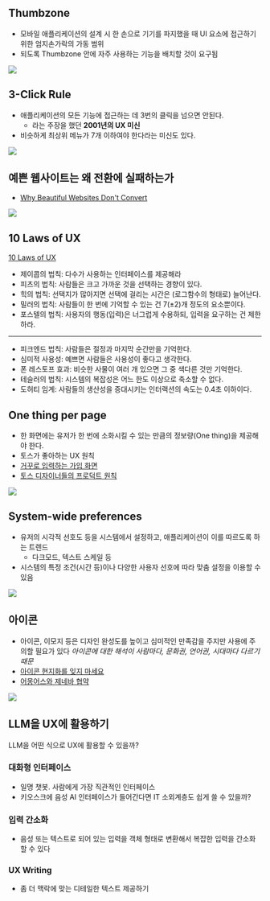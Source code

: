 ## Thumbzone

- 모바일 애플리케이션의 설계 시 한 손으로 기기를 파지했을 때 UI 요소에 접근하기 위한 엄지손가락의 가동 범위
- 되도록 Thumbzone 안에 자주 사용하는 기능을 배치할 것이 요구됨

![](../attachments/ux-thumbzone.png)

## 3-Click Rule

- 애플리케이션의 모든 기능에 접근하는 데 3번의 클릭을 넘으면 안된다.
	- 라는 주장을 했던 **2001년의 UX 미신**
- 비슷하게 최상위 메뉴가 7개 이하여야 한다라는 미신도 있다.

![](../attachments/ux-3-click-rule.png)

## 예쁜 웹사이트는 왜 전환에 실패하는가

- [Why Beautiful Websites Don't Convert](https://www.youtube.com/watch?v=Toonu-cTE60)

![](../attachments/ux-why-beautiful-websites-dont-convert.png)

## 10 Laws of UX

[10 Laws of UX](https://brunch.co.kr/@sower/167)

- 제이콥의 법칙: 다수가 사용하는 인터페이스를 제공해라
- 피츠의 법칙: 사람들은 크고 가까운 것을 선택하는 경향이 있다.
- 힉의 법칙: 선택지가 많아지면 선택에 걸리는 시간은 (로그함수의 형태로) 늘어난다.
- 밀러의 법칙: 사람들이 한 번에 기억할 수 있는 건 7(±2)개 정도의 요소뿐이다.
- 포스텔의 법칙: 사용자의 행동(입력)은 너그럽게 수용하되, 입력을 요구하는 건 제한하라.

***

- 피크엔드 법칙: 사람들은 절정과 마지막 순간만을 기억한다.
- 심미적 사용성: 예쁘면 사람들은 사용성이 좋다고 생각한다.
- 폰 레스토프 효과: 비슷한 사물이 여러 개 있으면 그 중 색다른 것만 기억한다.
- 테슬러의 법칙: 시스템의 복잡성은 어느 한도 이상으로 축소할 수 없다.
- 도허티 임계: 사람들의 생산성을 증대시키는 인터랙션의 속도는 0.4초 이하이다.

## One thing per page

- 한 화면에는 유저가 한 번에 소화시킬 수 있는 만큼의 정보량(One thing)을 제공해야 한다.
- 토스가 좋아하는 UX 원칙
- [거꾸로 입력하는 가입 화면](https://toss.tech/article/toss-signup-process)
- [토스 디자이너들의 프로덕트 원칙](https://brunch.co.kr/@figmaster/8)

![](../attachments/ux-onething-per-page.png)

## System-wide preferences

- 유저의 시각적 선호도 등을 시스템에서 설정하고, 애플리케이션이 이를 따르도록 하는 트렌드
	- 다크모드, 텍스트 스케일 등
- 시스템의 특정 조건(시간 등)이나 다양한 사용자 선호에 따라 맞춤 설정을 이용할 수 있음

![](../attachments/ux-toss-dark-mode.png)

## 아이콘

- 아이콘, 이모지 등은 디자인 완성도를 높이고 심미적인 만족감을 주지만 사용에 주의할 필요가 있다 *아이콘에 대한 해석이 사람마다, 문화권, 언어권, 시대마다 다르기 때문*
- [아이콘 현지화를 잊지 마세요](https://velog.io/@sehyunny/dont-forget-to-localize-icons)
- [어몽어스와 제네바 협약](https://www.youtube.com/clip/UgkxWzNl3rFO9-MNru3m23EqkfIuaTTYaYnk)

![](../attachments/ux-icon.png)

## LLM을 UX에 활용하기

LLM을 어떤 식으로 UX에 활용할 수 있을까?

### 대화형 인터페이스

- 일명 챗봇. 사람에게 가장 직관적인 인터페이스
- 키오스크에 음성 AI 인터페이스가 들어간다면 IT 소외계층도 쉽게 쓸 수 있을까?

### 입력 간소화

- 음성 또는 텍스트로 되어 있는 입력을 객체 형태로 변환해서 복잡한 입력을 간소화할 수 있다

### UX Writing

- 좀 더 맥락에 맞는 디테일한 텍스트 제공하기
